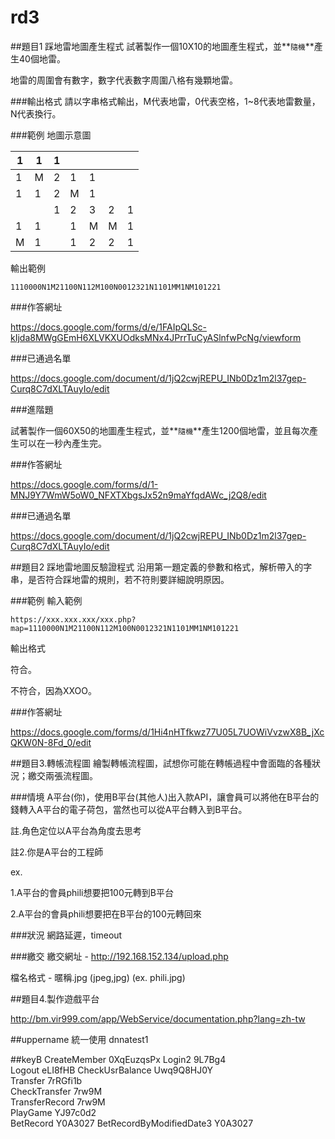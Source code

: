 # rd3

##題目1 踩地雷地圖產生程式
試著製作一個10X10的地圖產生程式，並**`隨機`**產生40個地雷。

地雷的周圍會有數字，數字代表數字周圍八格有幾顆地雷。

###輸出格式
請以字串格式輸出，M代表地雷，0代表空格，1~8代表地雷數量，N代表換行。

###範例
地圖示意圖

| 1 | 1 | 1 |   |   |   |   |
|---|---|---|---|---|---|---|
| 1 | M | 2 | 1 | 1 |   |   |
| 1 | 1 | 2 | M | 1 |   |   |
|   |   | 1 | 2 | 3 | 2 | 1 |
| 1 | 1 |   | 1 | M | M | 1 |
| M | 1 |   | 1 | 2 | 2 | 1 |

輸出範例

`1110000N1M21100N112M100N0012321N1101MM1NM101221`

###作答網址

https://docs.google.com/forms/d/e/1FAIpQLSc-kIjda8MWgGEmH6XLVKXUOdksMNx4JPrrTuCyASlnfwPcNg/viewform

###已通過名單

https://docs.google.com/document/d/1jQ2cwjREPU_INb0Dz1m2l37gep-Curq8C7dXLTAuyIo/edit

###進階題

試著製作一個60X50的地圖產生程式，並**`隨機`**產生1200個地雷，並且每次產生可以在一秒內產生完。

###作答網址

https://docs.google.com/forms/d/1-MNJ9Y7WmW5oW0_NFXTXbgsJx52n9maYfqdAWc_j2Q8/edit

###已通過名單

https://docs.google.com/document/d/1jQ2cwjREPU_INb0Dz1m2l37gep-Curq8C7dXLTAuyIo/edit

##題目2 踩地雷地圖反驗證程式
沿用第一題定義的參數和格式，解析帶入的字串，是否符合踩地雷的規則，若不符則要詳細說明原因。

###範例
輸入範例

`https://xxx.xxx.xxx/xxx.php?map=1110000N1M21100N112M100N0012321N1101MM1NM101221`

輸出格式

符合。

不符合，因為XXOO。

###作答網址

https://docs.google.com/forms/d/1Hi4nHTfkwz77U05L7UOWiVvzwX8B_jXcQKW0N-8Fd_0/edit



##題目3.轉帳流程圖
繪製轉帳流程圖，試想你可能在轉帳過程中會面臨的各種狀況；繳交兩張流程圖。

###情境
A平台(你)，使用B平台(其他人)出入款API，讓會員可以將他在B平台的錢轉入A平台的電子荷包，當然也可以從A平台轉入到B平台。

註.角色定位以A平台為角度去思考

註2.你是A平台的工程師

ex.

1.A平台的會員phili想要把100元轉到B平台

2.A平台的會員phili想要把在B平台的100元轉回來

###狀況
網路延遲，timeout

###繳交
繳交網址 - http://192.168.152.134/upload.php

檔名格式 - 暱稱.jpg (jpeg,jpg) (ex. phili.jpg)


##題目4.製作遊戲平台

http://bm.vir999.com/app/WebService/documentation.php?lang=zh-tw

##uppername 統一使用 dnnatest1

##keyB
CreateMember	0XqEuzqsPx
Login2	9L7Bg4	
Logout	eLI8fHB	
CheckUsrBalance	Uwq9Q8HJ0Y	
Transfer	7rRGfi1b	
CheckTransfer	7rw9M	
TransferRecord	7rw9M	
PlayGame	YJ97c0d2	
BetRecord	Y0A3027	
BetRecordByModifiedDate3	 Y0A3027
